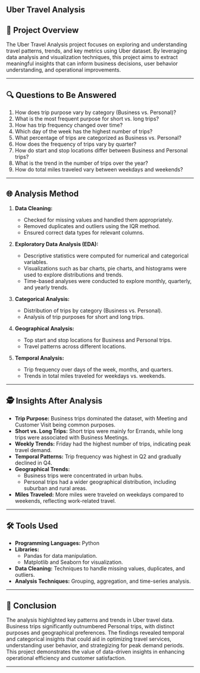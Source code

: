 ## Uber Travel Analysis

## 🚀 Project Overview
The Uber Travel Analysis project focuses on exploring and understanding travel patterns, trends, and key metrics using Uber dataset. By leveraging data analysis and visualization techniques, this project aims to extract meaningful insights that can inform business decisions, user behavior understanding, and operational improvements.

---

## 🔍 Questions to Be Answered
1. How does trip purpose vary by category (Business vs. Personal)?
2. What is the most frequent purpose for short vs. long trips?
3. How has trip frequency changed over time?
4. Which day of the week has the highest number of trips?
5. What percentage of trips are categorized as Business vs. Personal?
6. How does the frequency of trips vary by quarter?
7. How do start and stop locations differ between Business and Personal trips?
8. What is the trend in the number of trips over the year?
9. How do total miles traveled vary between weekdays and weekends?

---

## 🌐 Analysis Method
1. **Data Cleaning:**
   - Checked for missing values and handled them appropriately.
   - Removed duplicates and outliers using the IQR method.
   - Ensured correct data types for relevant columns.

2. **Exploratory Data Analysis (EDA):**
   - Descriptive statistics were computed for numerical and categorical variables.
   - Visualizations such as bar charts, pie charts, and histograms were used to explore distributions and trends.
   - Time-based analyses were conducted to explore monthly, quarterly, and yearly trends.

3. **Categorical Analysis:**
   - Distribution of trips by category (Business vs. Personal).
   - Analysis of trip purposes for short and long trips.

4. **Geographical Analysis:**
   - Top start and stop locations for Business and Personal trips.
   - Travel patterns across different locations.

5. **Temporal Analysis:**
   - Trip frequency over days of the week, months, and quarters.
   - Trends in total miles traveled for weekdays vs. weekends.

---

## 🕵️ Insights After Analysis
- **Trip Purpose:** Business trips dominated the dataset, with Meeting and Customer Visit being common purposes.
- **Short vs. Long Trips:** Short trips were mainly for Errands, while long trips were associated with Business Meetings.
- **Weekly Trends:** Friday had the highest number of trips, indicating peak travel demand.
- **Temporal Patterns:** Trip frequency was highest in Q2 and gradually declined in Q4.
- **Geographical Trends:**
  - Business trips were concentrated in urban hubs.
  - Personal trips had a wider geographical distribution, including suburban and rural areas.
- **Miles Traveled:** More miles were traveled on weekdays compared to weekends, reflecting work-related travel.

---

## 🛠️ Tools Used
- **Programming Languages:** Python
- **Libraries:**
  - Pandas for data manipulation.
  - Matplotlib and Seaborn for visualization.
- **Data Cleaning:** Techniques to handle missing values, duplicates, and outliers.
- **Analysis Techniques:** Grouping, aggregation, and time-series analysis.

---

## 📝 Conclusion
The analysis highlighted key patterns and trends in Uber travel data. Business trips significantly outnumbered Personal trips, with distinct purposes and geographical preferences. The findings revealed temporal and categorical insights that could aid in optimizing travel services, understanding user behavior, and strategizing for peak demand periods. This project demonstrates the value of data-driven insights in enhancing operational efficiency and customer satisfaction.

---


